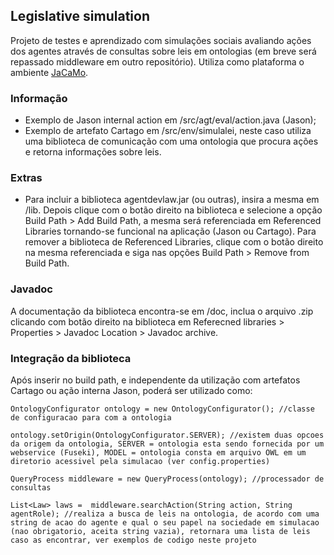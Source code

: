 ## Legislative simulation

Projeto de testes e aprendizado com simulações sociais avaliando ações dos agentes através de consultas sobre leis em ontologias (em breve será repassado middleware em outro repositório). Utiliza como plataforma o ambiente [JaCaMo](http://jacamo.sourceforge.net).


### Informação

- Exemplo de Jason internal action em /src/agt/eval/action.java (Jason);
- Exemplo de artefato Cartago em /src/env/simulalei, neste caso utiliza uma biblioteca de comunicação com uma ontologia que procura ações e retorna informações sobre leis. 

### Extras

- Para incluir a biblioteca agentdevlaw.jar (ou outras), insira a mesma em /lib. Depois clique com o botão direito na biblioteca e selecione a opção Build Path > Add Build Path, a mesma será referenciada em Referenced Libraries tornando-se funcional na aplicação (Jason ou Cartago). Para remover a biblioteca de Referenced Libraries, clique com o botão direito na mesma referenciada e siga nas opções Build Path > Remove from Build Path.

### Javadoc
A documentação da biblioteca encontra-se em /doc, inclua o arquivo .zip clicando com botão direito na biblioteca em Referecned libraries > Properties > Javadoc Location > Javadoc archive.

### Integração da biblioteca
Após inserir no build path, e independente da utilização com artefatos Cartago ou ação interna Jason, poderá ser utilizado como:

    OntologyConfigurator ontology = new OntologyConfigurator(); //classe de configuracao para com a ontologia
    
    ontology.setOrigin(OntologyConfigurator.SERVER); //existem duas opcoes da origem da ontologia, SERVER = ontologia esta sendo fornecida por um webservice (Fuseki), MODEL = ontologia consta em arquivo OWL em um diretorio acessivel pela simulacao (ver config.properties)
		
    QueryProcess middleware = new QueryProcess(ontology); //processador de consultas
		
    List<Law> laws =  middleware.searchAction(String action, String agentRole); //realiza a busca de leis na ontologia, de acordo com uma string de acao do agente e qual o seu papel na sociedade em simulacao (nao obrigatorio, aceita string vazia), retornara uma lista de leis caso as encontrar, ver exemplos de codigo neste projeto



